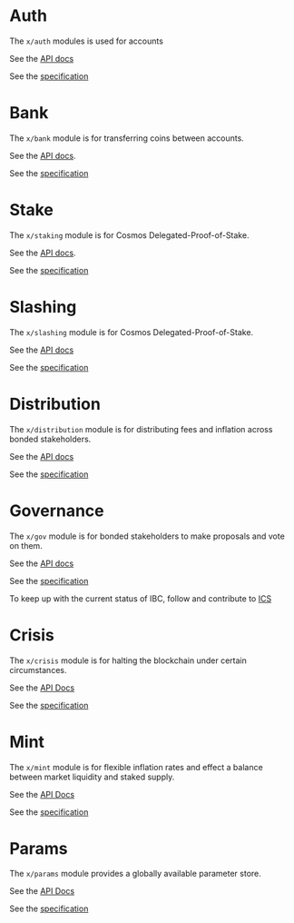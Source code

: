 # Auth 

The `x/auth` modules is used for accounts

See the [API docs](https://godoc.org/repo.mwaysolutions.com/blockscape/gaia-yubihsm/x/auth)

See the [specification](https://repo.mwaysolutions.com/blockscape/gaia-yubihsm/tree/master/docs/spec/auth)

# Bank

The `x/bank` module is for transferring coins between accounts.

See the [API docs](https://godoc.org/repo.mwaysolutions.com/blockscape/gaia-yubihsm/x/bank).

See the [specification](https://repo.mwaysolutions.com/blockscape/gaia-yubihsm/tree/master/docs/spec/bank)

# Stake

The `x/staking` module is for Cosmos Delegated-Proof-of-Stake.

See the [API docs](https://godoc.org/repo.mwaysolutions.com/blockscape/gaia-yubihsm/x/staking).

See the
[specification](https://repo.mwaysolutions.com/blockscape/gaia-yubihsm/tree/master/docs/spec/staking)

# Slashing

The `x/slashing` module is for Cosmos Delegated-Proof-of-Stake.

See the [API docs](https://godoc.org/repo.mwaysolutions.com/blockscape/gaia-yubihsm/x/slashing)

See the
[specification](https://repo.mwaysolutions.com/blockscape/gaia-yubihsm/tree/master/docs/spec/slashing)

# Distribution

The `x/distribution` module is for distributing fees and inflation across bonded
stakeholders.

See the [API docs](https://godoc.org/repo.mwaysolutions.com/blockscape/gaia-yubihsm/x/distribution)

See the
[specification](https://repo.mwaysolutions.com/blockscape/gaia-yubihsm/tree/master/docs/spec/distribution)

# Governance

The `x/gov` module is for bonded stakeholders to make proposals and vote on them.

See the [API docs](https://godoc.org/repo.mwaysolutions.com/blockscape/gaia-yubihsm/x/gov)

See the
[specification](https://repo.mwaysolutions.com/blockscape/gaia-yubihsm/tree/master/docs/spec/governance)

To keep up with the current status of IBC, follow and contribute to [ICS](https://github.com/cosmos/ics)

# Crisis

The `x/crisis` module is for halting the blockchain under certain circumstances.

See the [API Docs](https://godoc.org/repo.mwaysolutions.com/blockscape/gaia-yubihsm/x/crisis)

See the [specification](https://repo.mwaysolutions.com/blockscape/gaia-yubihsm/blob/master/docs/spec/crisis)

# Mint

The `x/mint` module is for flexible inflation rates and effect a balance between market liquidity and staked supply.

See the [API Docs](https://godoc.org/repo.mwaysolutions.com/blockscape/gaia-yubihsm/x/mint)

See the [specification](https://repo.mwaysolutions.com/blockscape/gaia-yubihsm/blob/master/docs/spec/mint)

# Params

The `x/params` module provides a globally available parameter store.

See the [API Docs](https://godoc.org/repo.mwaysolutions.com/blockscape/gaia-yubihsm/x/params)

See the [specification](https://repo.mwaysolutions.com/blockscape/gaia-yubihsm/blob/master/docs/spec/params)
